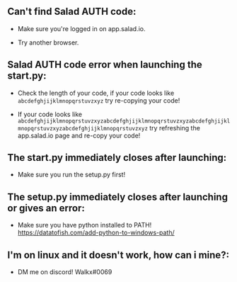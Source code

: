 ## Can't find Salad AUTH code:
- Make sure you're logged in on app.salad.io.

- Try another browser.



## Salad AUTH code error when launching the start.py:
- Check the length of your code, if your code looks like `abcdefghjijklmnopqrstuvzxyz` try re-copying your code!

- If your code looks like `abcdefghjijklmnopqrstuvzxyzabcdefghjijklmnopqrstuvzxyzabcdefghjijklmnopqrstuvzxyzabcdefghjijklmnopqrstuvzxyz` try refreshing the app.salad.io page and re-copy your code!



## The start.py immediately closes after launching:
- Make sure you run the setup.py first!



## The setup.py immediately closes after launching or gives an error:
- Make sure you have python installed to PATH! https://datatofish.com/add-python-to-windows-path/



## I'm on linux and it doesn't work, how can i mine?:
- DM me on discord! Walkx#0069
